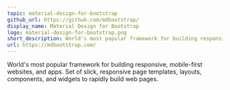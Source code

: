 ```yaml
---
topic: material-design-for-bootstrap
github_url: https://github.com/mdbootstrap/
display_name: Material Design for Bootstrap
logo: material-design-for-bootstrap.png
short_description: World's most popular framework for building responsive, mobile-first websites and apps.
url: https://mdbootstrap.com/
---
```

World's most popular framework for building responsive, mobile-first websites, and apps. Set of slick, responsive page templates, layouts, components, and widgets to rapidly build web pages.
